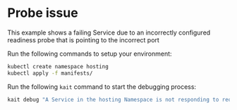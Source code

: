 # Probe issue

This example shows a failing Service due to an incorrectly configured readiness probe that is pointing to the incorrect port

Run the following commands to setup your environment:
```bash
kubectl create namespace hosting
kubectl apply -f manifests/
```

Run the following `kait` command to start the debugging process:
```bash
kait debug "A Service in the hosting Namespace is not responding to requests." --output-dir="."
```
